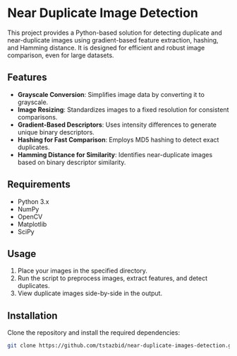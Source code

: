 # Near Duplicate Image Detection

This project provides a Python-based solution for detecting duplicate and near-duplicate images using gradient-based feature extraction, hashing, and Hamming distance. It is designed for efficient and robust image comparison, even for large datasets.

## Features
- **Grayscale Conversion**: Simplifies image data by converting it to grayscale.
- **Image Resizing**: Standardizes images to a fixed resolution for consistent comparisons.
- **Gradient-Based Descriptors**: Uses intensity differences to generate unique binary descriptors.
- **Hashing for Fast Comparison**: Employs MD5 hashing to detect exact duplicates.
- **Hamming Distance for Similarity**: Identifies near-duplicate images based on binary descriptor similarity.

## Requirements
- Python 3.x
- NumPy
- OpenCV
- Matplotlib
- SciPy

## Usage
1. Place your images in the specified directory.
2. Run the script to preprocess images, extract features, and detect duplicates.
3. View duplicate images side-by-side in the output.

## Installation
Clone the repository and install the required dependencies:
```bash
git clone https://github.com/tstazbid/near-duplicate-images-detection.git
